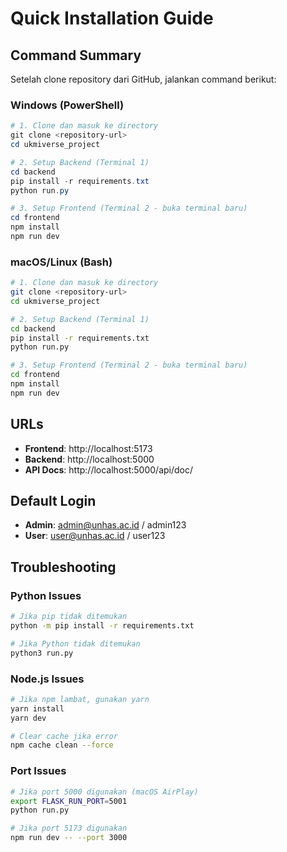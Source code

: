 # Quick Installation Guide

## Command Summary

Setelah clone repository dari GitHub, jalankan command berikut:

### Windows (PowerShell)

```powershell
# 1. Clone dan masuk ke directory
git clone <repository-url>
cd ukmiverse_project

# 2. Setup Backend (Terminal 1)
cd backend
pip install -r requirements.txt
python run.py

# 3. Setup Frontend (Terminal 2 - buka terminal baru)
cd frontend
npm install
npm run dev
```

### macOS/Linux (Bash)

```bash
# 1. Clone dan masuk ke directory
git clone <repository-url>
cd ukmiverse_project

# 2. Setup Backend (Terminal 1)
cd backend
pip install -r requirements.txt
python run.py

# 3. Setup Frontend (Terminal 2 - buka terminal baru)
cd frontend
npm install
npm run dev
```

## URLs

- **Frontend**: http://localhost:5173
- **Backend**: http://localhost:5000
- **API Docs**: http://localhost:5000/api/doc/

## Default Login

- **Admin**: admin@unhas.ac.id / admin123
- **User**: user@unhas.ac.id / user123

## Troubleshooting

### Python Issues
```bash
# Jika pip tidak ditemukan
python -m pip install -r requirements.txt

# Jika Python tidak ditemukan
python3 run.py
```

### Node.js Issues
```bash
# Jika npm lambat, gunakan yarn
yarn install
yarn dev

# Clear cache jika error
npm cache clean --force
```

### Port Issues
```bash
# Jika port 5000 digunakan (macOS AirPlay)
export FLASK_RUN_PORT=5001
python run.py

# Jika port 5173 digunakan
npm run dev -- --port 3000
```
